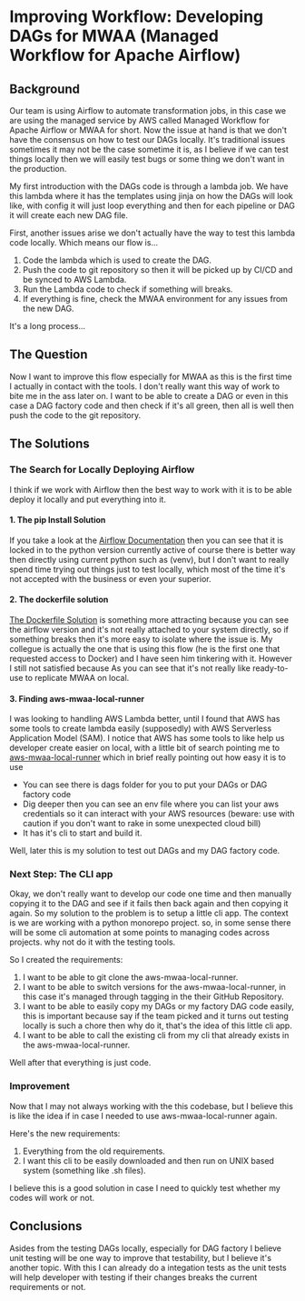 # Improving Workflow: Developing DAGs for MWAA (Managed Workflow for Apache Airflow)

## Background

Our team is using Airflow to automate transformation jobs, in this case we are using the managed service by AWS called Managed Workflow for Apache Airflow or MWAA for short. Now the issue at hand is that we don't have the consensus on how to test our DAGs locally. It's traditional issues sometimes it may not be the case sometime it is, as I believe if we can test things locally then we will easily test bugs or some thing we don't want in the production. 

My first introduction with the DAGs code is through a lambda job. We have this lambda where it has the templates using jinja on how the DAGs will look like, with config it will just loop everything and then for each pipeline or DAG it will create each new DAG file.

First, another issues arise we don't actually have the way to test this lambda code locally. Which means our flow is... 

1. Code the lambda which is used to create the DAG.
2. Push the code to git repository so then it will be picked up by CI/CD and be synced to AWS Lambda.
3. Run the Lambda code to check if something will breaks.
4. If everything is fine, check the MWAA environment for any issues from the new DAG.

It's a long process...

## The Question

Now I want to improve this flow especially for MWAA as this is the first time I actually in contact with the tools. I don't really want this way of work to bite me in the ass later on. I want to be able to create a DAG or even in this case a DAG factory code and then check if it's all green, then all is well then push the code to the git repository. 

## The Solutions

### The Search for Locally Deploying Airflow

I think if we work with Airflow then the best way to work with it is to be able deploy it locally and put everything into it. 

#### 1. The pip Install Solution

If you take a look at the [Airflow Documentation](https://airflow.apache.org/docs/apache-airflow/2.3.0/start/local.html) then you can see that it is locked in to the python version currently active of course there is better way then directly using current python such as (venv), but I don't want to really spend time trying out things just to test locally, which most of the time it's not accepted with the business or even your superior.

#### 2. The dockerfile solution

[The Dockerfile Solution](https://airflow.apache.org/docs/apache-airflow/2.3.0/start/docker.html) is something more attracting because you can see the airflow version and it's not really attached to your system directly, so if something breaks then it's more easy to isolate where the issue is. My collegue is actually the one that is using this flow (he is the first one that requested access to Docker) and I have seen him tinkering with it. However I still not satisfied because As you can see that it's not really like ready-to-use to replicate MWAA on local.

#### 3. Finding aws-mwaa-local-runner

I was looking to handling AWS Lambda better, until I found that AWS has some tools to create lambda easily (supposedly) with AWS Serverless Application Model (SAM). I notice that AWS has some tools to like help us developer create easier on local, with a little bit of search pointing me to [aws-mwaa-local-runner](https://github.com/aws/aws-mwaa-local-runner) which in brief really pointing out how easy it is to use

- You can see there is dags folder for you to put your DAGs or DAG factory code
- Dig deeper then you can see an env file where you can list your aws credentials so it can interact with your AWS resources (beware: use with caution if you don't want to rake in some unexpected cloud bill)
- It has it's cli to start and build it.

Well, later this is my solution to test out DAGs and my DAG factory code. 

### Next Step: The CLI app

Okay, we don't really want to develop our code one time and then manually copying it to the DAG and see if it fails then back again and then copying it again. So my solution to the problem is to setup a little cli app. The context is we are working with a python monorepo project. so, in some sense there will be some cli automation at some points to managing codes across projects. why not do it with the testing tools. 

So I created the requirements:

1. I want to be able to git clone the aws-mwaa-local-runner.
2. I want to be able to switch versions for the aws-mwaa-local-runner, in this case it's managed through tagging in the their GitHub Repository.
3. I want to be able to easily copy my DAGs or my factory DAG code easily, this is important because say if the team picked and it turns out testing locally is such a chore then why do it, that's the idea of this little cli app.
4. I want to be able to call the existing cli from my cli that already exists in the aws-mwaa-local-runner.

Well after that everything is just code. 

### Improvement

Now that I may not always working with the this codebase, but I believe this is like the idea if in case I needed to use aws-mwaa-local-runner again.

Here's the new requirements:

1. Everything from the old requirements. 
2. I want this cli to be easily downloaded and then run on UNIX based system (something like .sh files).

I believe this is a good solution in case I need to quickly test whether my codes will work or not. 

## Conclusions 

Asides from the testing DAGs locally, especially for DAG factory I believe unit testing will be one way to improve that testability, but I believe it's another topic. With this I can already do a integation tests as the unit tests will help developer with testing if their changes breaks the current requirements or not. 

